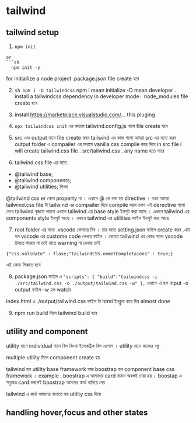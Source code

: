 # tailwind

## tailwind setup

1. ```sh
   npm init
   ```

````
or
```sh
  npm init -y
````

for initiallize a node project .package.json file create হবে

2. `sh npm i -D tailwindcss`
   npm i mean initialize -D mean developer . install a tailwindcss dependency in developer mode। node_modules file create হবে

3. install https://marketplace.visualstudio.com/... this pluging

4. `npx tailwindcss init`
   এর মদ্যমে tailwind.config.js নামে file create হবে

5. src এবং output নামে file create করব
   tailwind এর কাজ গলো আমরা src এর মদ্যে করব
   output folder এ compailer এর মদ্যমে vanilla css compile করে দিবে
   in src file i will create tailwind.css file . src/tailwind.css . any name হতে পারে

6. tailwind.css file এর মদ্যে

- @tailwind base;
- @tailwind components;
- @tailwind utilities;
  লিখব

@tailwind css er কোন property না । এখানে @ কে বলা হয় directive । যখন আমরা tailwind.css file টা tailwind এর compailer দিয়ে compile করব তখন এই derective গলো দেখে tailwind বুজতে পারবে এখানে tailwind এর base style ইনপুট করা আছে । এখানে tailwind এর components style ইনপুট আছে । এখানে tailwind এর utilities ফাইল ইনপুট করা আছে

7. root folder এর মদ্যে .vscode ফোল্ডার নিব । তার মদ্যে setting.json ফাইল create করব .এটা হল vscode এর custome code লেখার ফাইল । যেহেত tailwind এর কোড গলো vscode চিনতে পারবে না তাই যাতে warning না দেখায় তাই

`{"css.validate" : flase;"tailwindCSS.emmetCompletaions" : true;}`

এই কোড লিকতে হবে

8. package.json ফাইল এ
   `"scripts": {
"build":"tailwindcss -i ./src/tailwind.css -o ./output/tailwind.css -w"
},`
   এখানে -i হল input -o output ফাইল -w হল watch

index.html এ ./output/tailwind.css ফাইল টা html ইনক্লুড করে দিব
almost done

9. npm run build দিলে tailwind build হবে

## utility and component

utility মানে individual গ্যাস বিল কিংবা ইলেকট্রিক বিল এগোল । utility মানে কাজের বস্তু

multiple utility মিলে component create হয়

tailwind হল utility base framework আর boostrap হল component base css framework । example : boostrap এ আমাদের card বানান অবস্তই দেয়া হয় । boostap এ সদুমাত্র card বললেই boostrap আমদের কার্ড বানিয়ে দেয়

tailwind এ কার্ড আমদের বানাতে হয় utility css দিয়ে

## handling hover,focus and other states
